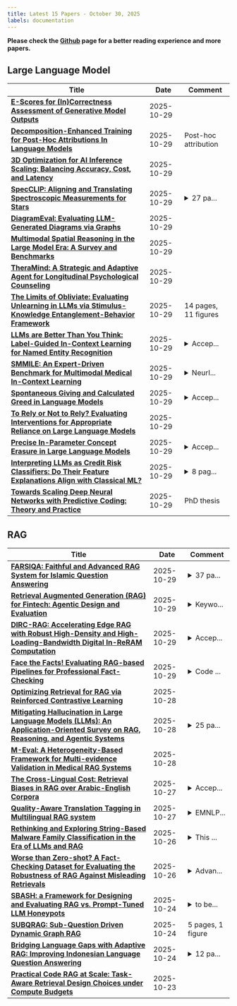 ```yaml
---
title: Latest 15 Papers - October 30, 2025
labels: documentation
---
```

**Please check the [Github](https://github.com/zezhishao/MTS_Daily_ArXiv) page for a better reading experience and more papers.**

## Large Language Model
| **Title** | **Date** | **Comment** |
| --- | --- | --- |
| **[E-Scores for (In)Correctness Assessment of Generative Model Outputs](http://arxiv.org/abs/2510.25770v1)** | 2025-10-29 |  |
| **[Decomposition-Enhanced Training for Post-Hoc Attributions In Language Models](http://arxiv.org/abs/2510.25766v1)** | 2025-10-29 | Post-hoc attribution |
| **[3D Optimization for AI Inference Scaling: Balancing Accuracy, Cost, and Latency](http://arxiv.org/abs/2510.18905v2)** | 2025-10-29 |  |
| **[SpecCLIP: Aligning and Translating Spectroscopic Measurements for Stars](http://arxiv.org/abs/2507.01939v3)** | 2025-10-29 | <details><summary>27 pa...</summary><p>27 pages, 8 figures, 5 tables. Minor update: added corrected acknowledgments and corrected a misstated hyperparameter value (noted in footnote) for reproducibility. Submitted to AAS Journals. Comments welcome</p></details> |
| **[DiagramEval: Evaluating LLM-Generated Diagrams via Graphs](http://arxiv.org/abs/2510.25761v1)** | 2025-10-29 |  |
| **[Multimodal Spatial Reasoning in the Large Model Era: A Survey and Benchmarks](http://arxiv.org/abs/2510.25760v1)** | 2025-10-29 |  |
| **[TheraMind: A Strategic and Adaptive Agent for Longitudinal Psychological Counseling](http://arxiv.org/abs/2510.25758v1)** | 2025-10-29 |  |
| **[The Limits of Obliviate: Evaluating Unlearning in LLMs via Stimulus-Knowledge Entanglement-Behavior Framework](http://arxiv.org/abs/2510.25732v1)** | 2025-10-29 | 14 pages, 11 figures |
| **[LLMs are Better Than You Think: Label-Guided In-Context Learning for Named Entity Recognition](http://arxiv.org/abs/2505.23722v2)** | 2025-10-29 | <details><summary>Accep...</summary><p>Accepted to EMNLP 2025</p></details> |
| **[SMMILE: An Expert-Driven Benchmark for Multimodal Medical In-Context Learning](http://arxiv.org/abs/2506.21355v2)** | 2025-10-29 | <details><summary>NeurI...</summary><p>NeurIPS 2025 (Datasets & Benchmarks Track)</p></details> |
| **[Spontaneous Giving and Calculated Greed in Language Models](http://arxiv.org/abs/2502.17720v4)** | 2025-10-29 | <details><summary>Accep...</summary><p>Accepted to EMNLP 2025 main conference and selected as an Oral Presentation</p></details> |
| **[To Rely or Not to Rely? Evaluating Interventions for Appropriate Reliance on Large Language Models](http://arxiv.org/abs/2412.15584v3)** | 2025-10-29 |  |
| **[Precise In-Parameter Concept Erasure in Large Language Models](http://arxiv.org/abs/2505.22586v2)** | 2025-10-29 | <details><summary>Accep...</summary><p>Accepted to EMNLP 2025 Main Conference</p></details> |
| **[Interpreting LLMs as Credit Risk Classifiers: Do Their Feature Explanations Align with Classical ML?](http://arxiv.org/abs/2510.25701v1)** | 2025-10-29 | <details><summary>8 pag...</summary><p>8 pages, 6 figures, 3 tables, CIKM 2025 FinFAI workshop</p></details> |
| **[Towards Scaling Deep Neural Networks with Predictive Coding: Theory and Practice](http://arxiv.org/abs/2510.23323v2)** | 2025-10-29 | PhD thesis |

## RAG
| **Title** | **Date** | **Comment** |
| --- | --- | --- |
| **[FARSIQA: Faithful and Advanced RAG System for Islamic Question Answering](http://arxiv.org/abs/2510.25621v1)** | 2025-10-29 | <details><summary>37 pa...</summary><p>37 pages, 5 figures, 10 tables. Keywords: Retrieval-Augmented Generation (RAG), Question Answering (QA), Islamic Knowledge Base, Faithful AI, Persian NLP, Multi-hop Reasoning, Large Language Models (LLMs)</p></details> |
| **[Retrieval Augmented Generation (RAG) for Fintech: Agentic Design and Evaluation](http://arxiv.org/abs/2510.25518v1)** | 2025-10-29 | <details><summary>Keywo...</summary><p>Keywords: RAG Agentic AI Fintech NLP KB Domain-Specific Ontology Query Understanding</p></details> |
| **[DIRC-RAG: Accelerating Edge RAG with Robust High-Density and High-Loading-Bandwidth Digital In-ReRAM Computation](http://arxiv.org/abs/2510.25278v1)** | 2025-10-29 | <details><summary>Accep...</summary><p>Accepted by 2025 IEEE/ACM ISLPED</p></details> |
| **[Face the Facts! Evaluating RAG-based Pipelines for Professional Fact-Checking](http://arxiv.org/abs/2412.15189v3)** | 2025-10-29 | <details><summary>Code ...</summary><p>Code and data at https://github.com/drusso98/face-the-facts - Accepted for publication at INLG 2025</p></details> |
| **[Optimizing Retrieval for RAG via Reinforced Contrastive Learning](http://arxiv.org/abs/2510.24652v1)** | 2025-10-28 |  |
| **[Mitigating Hallucination in Large Language Models (LLMs): An Application-Oriented Survey on RAG, Reasoning, and Agentic Systems](http://arxiv.org/abs/2510.24476v1)** | 2025-10-28 | <details><summary>25 pa...</summary><p>25 pages, 7 figures, 3 tables</p></details> |
| **[M-Eval: A Heterogeneity-Based Framework for Multi-evidence Validation in Medical RAG Systems](http://arxiv.org/abs/2510.23995v1)** | 2025-10-28 |  |
| **[The Cross-Lingual Cost: Retrieval Biases in RAG over Arabic-English Corpora](http://arxiv.org/abs/2507.07543v2)** | 2025-10-27 | <details><summary>Accep...</summary><p>Accepted to ArabicNLP 2025</p></details> |
| **[Quality-Aware Translation Tagging in Multilingual RAG system](http://arxiv.org/abs/2510.23070v1)** | 2025-10-27 | <details><summary>EMNLP...</summary><p>EMNLP 2025 MRL Workshop</p></details> |
| **[Rethinking and Exploring String-Based Malware Family Classification in the Era of LLMs and RAG](http://arxiv.org/abs/2507.04055v2)** | 2025-10-26 | <details><summary>This ...</summary><p>This is a technical report from Lingnan University, Hong Kong. Code is available at https://github.com/AIS2Lab/MalwareGPT</p></details> |
| **[Worse than Zero-shot? A Fact-Checking Dataset for Evaluating the Robustness of RAG Against Misleading Retrievals](http://arxiv.org/abs/2502.16101v3)** | 2025-10-26 | <details><summary>Advan...</summary><p>Advances in Neural Information Processing Systems (NeurIPS 2025)</p></details> |
| **[SBASH: a Framework for Designing and Evaluating RAG vs. Prompt-Tuned LLM Honeypots](http://arxiv.org/abs/2510.21459v1)** | 2025-10-24 | <details><summary>to be...</summary><p>to be published in: The 3rd International Conference on Foundation and Large Language Models (FLLM2025), IEEE, 2025</p></details> |
| **[SUBQRAG: Sub-Question Driven Dynamic Graph RAG](http://arxiv.org/abs/2510.07718v2)** | 2025-10-24 | 5 pages, 1 figure |
| **[Bridging Language Gaps with Adaptive RAG: Improving Indonesian Language Question Answering](http://arxiv.org/abs/2510.21068v1)** | 2025-10-24 | <details><summary>12 pa...</summary><p>12 pages, 7 figures, 5 tables</p></details> |
| **[Practical Code RAG at Scale: Task-Aware Retrieval Design Choices under Compute Budgets](http://arxiv.org/abs/2510.20609v1)** | 2025-10-23 |  |

